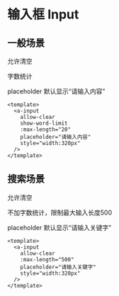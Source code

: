 # 输入框 Input

## 一般场景

允许清空

字数统计

placeholder 默认显示“请输入内容”

<a-card>
  <a-input
    allow-clear
    show-word-limit
    :max-length="20"
    placeholder="请输入内容"
    style="width:320px"
  />
</a-card>

```vue{3-6}
<template>
  <a-input
    allow-clear
    show-word-limit
    :max-length="20"
    placeholder="请输入内容"
    style="width:320px"
  />
</template>
```

## 搜索场景

允许清空

不加字数统计，限制最大输入长度500

placeholder 默认显示“请输入关键字”

<a-card>
  <a-space>
    <a-input
      allow-clear
      :max-length="500"
      placeholder="请输入关键字"
      style="width:320px"
    />
    <a-button type="primary">
      <template #icon>
        <icon-search />
      </template>
    </a-button>
  </a-space>
</a-card>

```vue{3-6}
<template>
  <a-input
    allow-clear
    :max-length="500"
    placeholder="请输入关键字"
    style="width:320px"
  />
</template>
```
